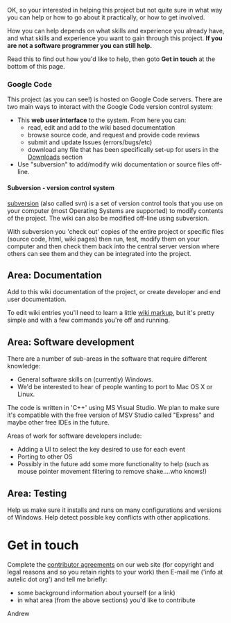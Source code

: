 OK, so your interested in helping this project but not quite sure in what way you can help or how to go about it practically, or how to get involved.

How you can help depends on what skills and experience you already have, and what skills and experience you want to gain through this project.
**If you are not a software programmer you can still help.**

Read this to find out how you'd like to help, then goto **Get in touch** at the bottom of this page.

### Google Code ###
This project (as you can see!) is hosted on Google Code servers.
There are two main ways to interact with the Google Code version control system:
  * This **web user interface** to the system. From here you can:
    * read, edit and add to the wiki based documentation
    * browse source code, and request and provide code reviews
    * submit and update Issues (errors/bugs/etc)
    * download any file that has been specifically set-up for users in the [Downloads](Downloads.md) section
  * Use "subversion" to add/modify wiki documentation or source files off-line.

#### Subversion - version control system ####
[subversion](http://subversion.tigris.org/) (also called svn) is a set of version control tools that you use on your computer (most Operating Systems are supported) to modify contents of the project. The wiki can also be modified off-line using subversion.

With subversion you 'check out' copies of the entire project or specific files (source code, html, wiki pages) then run, test, modify them on your computer and then check them back into the central server version where others can see them and they can be integrated into the project.

## Area: Documentation ##
Add to this wiki documentation of the project, or create developer and end user documentation.

To edit wiki entries you'll need to learn a little [wiki markup](http://code.google.com/p/support/wiki/WikiSyntax), but it's pretty simple and with a few commands you're off and running.

## Area: Software development ##
There are a number of sub-areas in the software that require different knowledge:
  * General software skills on (currently) Windows.
  * We'd be interested to hear of people wanting to port to Mac OS X or Linux.

The code is written in 'C++' using MS Visual Studio. We plan to make sure it's compatible with the free version of MSV Studio called "Express" and maybe other free IDEs in the future.

Areas of work for software developers include:
  * Adding a UI to select the key desired to use for each event
  * Porting to other OS
  * Possibly in the future add some more functionality to help (such as mouse pointer movement filtering to remove shake....who knows!)

## Area: Testing ##
Help us make sure it installs and runs on many configurations and versions of Windows. Help detect possible key conflicts with other applications.

# Get in touch #
Complete the [contributor agreements](http://spreadsheets.google.com/viewform?formkey=cjd4aFdfckExV2FTQ0Y4UDE0dzA5dHc6MA..) on our web site (for copyright and legal reasons and so you retain rights to your work) then E-mail me ('info at autelic dot org') and tell me briefly:
  * some background information about yourself (or a link)
  * in what area (from the above sections) you'd like to contribute

Andrew